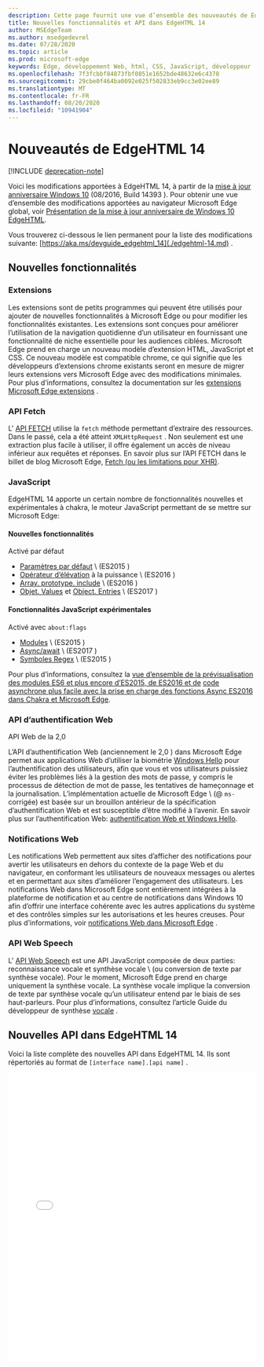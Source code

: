 ```yaml
---
description: Cette page fournit une vue d’ensemble des nouveautés de EdgeHTML 14.
title: Nouvelles fonctionnalités et API dans EdgeHTML 14
author: MSEdgeTeam
ms.author: msedgedevrel
ms.date: 07/28/2020
ms.topic: article
ms.prod: microsoft-edge
keywords: Edge, développement Web, html, CSS, JavaScript, développeur
ms.openlocfilehash: 7f3fcbbf84873fbf0851e1652bde48632e6c4378
ms.sourcegitcommit: 29cbe0f464ba0092e025f502833eb9cc3e02ee89
ms.translationtype: MT
ms.contentlocale: fr-FR
ms.lasthandoff: 08/20/2020
ms.locfileid: "10941904"
---
```

# Nouveautés de EdgeHTML 14  

[!INCLUDE [deprecation-note](../../includes/legacy-edge-note.md)]  

Voici les modifications apportées à EdgeHTML 14, à partir de la [mise à jour anniversaire Windows 10](https://blogs.windows.com/windowsexperience/2016/06/29) (08/2016, Build 14393 \).  Pour obtenir une vue d’ensemble des modifications apportées au navigateur Microsoft Edge global, voir [Présentation de la mise à jour anniversaire de Windows 10 EdgeHTML](https://blogs.windows.com/msedgedev/2016/08/04).  

Vous trouverez ci-dessous le lien permanent pour la liste des modifications suivante: [https://aka.ms/devguide_edgehtml_14](./edgehtml-14.md) .  

## Nouvelles fonctionnalités  

### Extensions  

Les extensions sont de petits programmes qui peuvent être utilisés pour ajouter de nouvelles fonctionnalités à Microsoft Edge ou pour modifier les fonctionnalités existantes.  Les extensions sont conçues pour améliorer l’utilisation de la navigation quotidienne d’un utilisateur en fournissant une fonctionnalité de niche essentielle pour les audiences ciblées.  Microsoft Edge prend en charge un nouveau modèle d’extension HTML, JavaScript et CSS.  Ce nouveau modèle est compatible chrome, ce qui signifie que les développeurs d’extensions chrome existants seront en mesure de migrer leurs extensions vers Microsoft Edge avec des modifications minimales.  Pour plus d’informations, consultez la documentation sur les [extensions Microsoft Edge extensions](../../extensions/index.md) .  

### API Fetch  
L' [API FETCH](https://fetch.spec.whatwg.org#fetch-api) utilise la `fetch` méthode permettant d’extraire des ressources.  Dans le passé, cela a été atteint `XMLHttpRequest` .  Non seulement est une extraction plus facile à utiliser, il offre également un accès de niveau inférieur aux requêtes et réponses.  En savoir plus sur l’API FETCH dans le billet de blog Microsoft Edge, [Fetch (ou les limitations pour XHR)](https://blogs.windows.com/msedgedev/2016/05/24).  

### JavaScript  

EdgeHTML 14 apporte un certain nombre de fonctionnalités nouvelles et expérimentales à chakra, le moteur JavaScript permettant de se mettre sur Microsoft Edge:  

#### Nouvelles fonctionnalités  

Activé par défaut  

*   [Paramètres par défaut](https://developer.microsoft.com/microsoft-edge/platform/status/defaultparameteres6) \ (ES2015 \)
*   [Opérateur d’élévation](https://developer.microsoft.com/microsoft-edge/platform/status/exponentiationoperatores2016) à la puissance \ (ES2016 \)
*   [Array. prototype. include](https://developer.microsoft.com/microsoft-edge/platform/status/arrayprototypeincludeses2016) \ (ES2016 \)
*   [Objet. Values](https://developer.mozilla.org/docs/Web/JavaScript/Reference/Global_Objects/Object/values) et [Object. Entries](https://developer.mozilla.org/docs/Web/JavaScript/Reference/Global_Objects/Object/entries) \ (ES2017 \)  

#### Fonctionnalités JavaScript expérimentales  

Activé avec `about:flags`  

*   [Modules](https://blogs.windows.com/msedgedev/2016/05/17) \ (ES2015 \)  
*   [Async/await](https://developer.microsoft.com/microsoft-edge/platform/status/asyncfunctionses2016) \ (ES2017 \)  
*   [Symboles Regex](https://developer.microsoft.com/microsoft-edge/platform/status/regexpbuiltinses6) \ (ES2015 \)  

Pour plus d’informations, consultez la [vue d’ensemble de la prévisualisation des modules ES6 et plus encore d’ES2015, de ES2016 et de](https://blogs.windows.com/msedgedev/2016/05/17) [code asynchrone plus facile avec la prise en charge des fonctions Async ES2016 dans Chakra et Microsoft Edge](https://blogs.windows.com/msedgedev/2015/09/30).  

### API d’authentification Web  

API Web de la 2,0  

L’API d’authentification Web (anciennement le 2,0 \) dans Microsoft Edge permet aux applications Web d’utiliser la biométrie [Windows Hello](https://www.microsoft.com/windows/comprehensive-security) pour l’authentification des utilisateurs, afin que vous et vos utilisateurs puissiez éviter les problèmes liés à la gestion des mots de passe, y compris le processus de détection de mot de passe, les tentatives de hameçonnage et la journalisation.  L’implémentation actuelle de Microsoft Edge \ (@ `ms-` corrigée) est basée sur un brouillon antérieur de la spécification d’authentification Web et est susceptible d’être modifié à l’avenir.  En savoir plus sur l’authentification Web:  [authentification Web et Windows Hello](../windows-integration/web-authentication.md).

### Notifications Web
Les notifications Web permettent aux sites d’afficher des notifications pour avertir les utilisateurs en dehors du contexte de la page Web et du navigateur, en conformant les utilisateurs de nouveaux messages ou alertes et en permettant aux sites d’améliorer l’engagement des utilisateurs.  Les notifications Web dans Microsoft Edge sont entièrement intégrées à la plateforme de notification et au centre de notifications dans Windows 10 afin d’offrir une interface cohérente avec les autres applications du système et des contrôles simples sur les autorisations et les heures creuses.  Pour plus d’informations, voir [notifications Web dans Microsoft Edge](https://blogs.windows.com/msedgedev/2016/05/16) .  

### API Web Speech
L' [API Web Speech](https://dvcs.w3.org/hg/speech-api/raw-file/tip/speechapi.html) est une API JavaScript composée de deux parties: reconnaissance vocale et synthèse vocale \ (ou conversion de texte par synthèse vocale).  Pour le moment, Microsoft Edge prend en charge uniquement la synthèse vocale.  La synthèse vocale implique la conversion de texte par synthèse vocale qu’un utilisateur entend par le biais de ses haut-parleurs.  Pour plus d’informations, consultez l’article Guide du développeur de synthèse [vocale](https://developer.mozilla.org/docs/Web/API/Web_Speech_API) .  

## Nouvelles API dans EdgeHTML 14

Voici la liste complète des nouvelles API dans EdgeHTML 14.  Ils sont répertoriés au format de `[interface name].[api name]` .  

<iframe height='585' scrolling='no' title='Nouvelles API dans EdgeHTML 14' src='//codepen.io/MSEdgeDev/embed/oWMEPE/?height=585&theme-id=23761&default-tab=result&embed-version=2' frameborder='no' allowtransparency='true' allowfullscreen='true' style='width: 100%;'>Reportez-vous au stylo <a href='https://codepen.io/MSEdgeDev/pen/oWMEPE/'> nouvelles API dans EdgeHTML 14 </a> MSEdgeDev ( <a href='https://codepen.io/MSEdgeDev'> @MSEdgeDev </a> ) sur <a href='https://codepen.io'> CodePen </a> .</iframe>  
